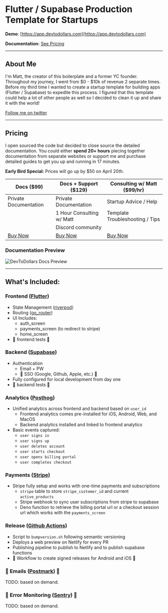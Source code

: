 # Flutter / Supabase Production Template for Startups

**Demo**: [https://app.devtodollars.com](https://app.devtodollars.com)

**Documentation:** [See Pricing](./#pricing)

***

## About Me

I'm Matt, the creator of this boilerplate and a former YC founder. Throughout my journey, I went from $0 - $10k of revenue 2 separate times. Before my third time I wanted to create a startup template for building apps (Flutter / Supabase) to expedite this process. I figured that this template could help a lot of other people as well so I decided to clean it up and share it with the world!

[Follow me on twitter](https://twitter.com/IThinkWong)

***

## Pricing

I open sourced the code but decided to close source the detailed documentation. You could either **spend 20+ hours** piecing together documentation from separate websites or support me and purchase detailed guides to get you up and running in 17 minutes.

**Early Bird Special:** Prices will go up by $50 on April 20th.

| Docs ($99)                                                                             | Docs + Support ($129)                                                                  | Consulting w/ Matt ($99/hr)                                                            |
| -------------------------------------------------------------------------------------- | -------------------------------------------------------------------------------------- | -------------------------------------------------------------------------------------- |
| Private Documentation                                                                  | Private Documentation                                                                  | Startup Advice / Help                                                                  |
|                                                                                        | 1 Hour Consulting w/ Matt                                                              | Template Troubleshooting / Tips                                                        |
|                                                                                        | Discord community                                                                      |                                                                                        |
| [Buy Now](https://app.devtodollars.com/payments?price=price\_1Oq6bXFttF99a1NCdZqHlQ8J) | [Buy Now](https://app.devtodollars.com/payments?price=price\_1OqIefFttF99a1NCezXvAtcM) | [Buy Now](https://app.devtodollars.com/payments?price=price\_1Oq6ePFttF99a1NCwsJ3JrKJ) |

### Documentation Preview
![DevToDollars Docs Preview](https://github.com/devtodollars/flutter-supabase-production-template/assets/20890995/de22956d-210b-4027-84f5-5640f508d45c)

***

## What's Included:

### Frontend ([Flutter](https://flutter.dev/))

* State Management ([riverpod](https://pub.dev/packages/riverpod))
* Routing ([go\_router](https://pub.dev/packages/go\_router))
* UI Includes:
  * auth\_screen
  * payments\_screen (to redirect to stripe)
  * home\_screen
* 🚧 frontend tests 🚧

### Backend ([Supabase](https://supabase.com/))

* Authentication
  * Email + PW
  * 🚧 SSO (Google, Github, Apple, etc.) 🚧
* Fully configured for local development from day one
* 🚧 backend tests 🚧

### Analytics ([Posthog](https://posthog.com/))

* Unified analytics across frontend and backend based on `user_id`
  * Frontend analytics comes pre-installed for iOS, Android, Web, and MacOS
  * Backend analytics installed and linked to frontend analytics
* Basic events captured:
  * `user signs in`
  * `user signs up`
  * `user deletes account`
  * `user starts checkout`
  * `user opens billing portal`
  * `user completes checkout`

### Payments ([Stripe](https://stripe.com/en-ca))

* Stripe fully setup and works with one-time payments and subscriptions
  * `stripe` table to store `stripe_customer_id` and current `active_products`
  * Stripe webhook to sync user subscriptions from stripe to supabase
  * Deno function to retrieve the billing portal url or a checkout session url which works with the `payments_screen`

### Release ([Github Actions](https://github.com/features/actions))

* Script to `bumpversion.sh` following semantic versioning
* Deploys a web preview on Netlify for every PR
* Publishing pipeline to publish to Netlify and to publish supabase functions
* 🚧 Workflow to create signed releases for Android and iOS 🚧

### 🚧 Emails ([Postmark](https://postmarkapp.com/)) 🚧

TODO: based on demand.

### 🚧 Error Monitoring ([Sentry](https://sentry.io/welcome/)) 🚧

TODO: based on demand.
